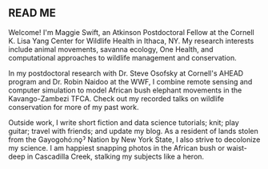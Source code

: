 ## READ ME

Welcome! I'm Maggie Swift, an Atkinson Postdoctoral Fellow at the Cornell K. Lisa Yang Center for Wildlife Health in Ithaca, NY. My research interests include animal movements, savanna ecology, One Health, and computational approaches to wildlife management and conservation.

In my postdoctoral research with Dr. Steve Osofsky at Cornell's AHEAD program and Dr. Robin Naidoo at the WWF, I combine remote sensing and computer simulation to model African bush elephant movements in the Kavango-Zambezi TFCA. Check out my recorded talks on wildlife conservation for more of my past work.

Outside work, I write short fiction and data science tutorials; knit; play guitar; travel with friends; and update my blog. As a resident of lands stolen from the Gayogohó:nǫˀ Nation by New York State, I also strive to decolonize my science. I am happiest snapping photos in the African bush or waist-deep in Cascadilla Creek, stalking my subjects like a heron. 
